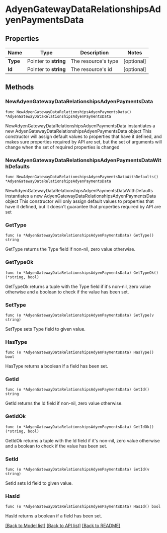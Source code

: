 # AdyenGatewayDataRelationshipsAdyenPaymentsData

## Properties

Name | Type | Description | Notes
------------ | ------------- | ------------- | -------------
**Type** | Pointer to **string** | The resource&#39;s type | [optional] 
**Id** | Pointer to **string** | The resource&#39;s id | [optional] 

## Methods

### NewAdyenGatewayDataRelationshipsAdyenPaymentsData

`func NewAdyenGatewayDataRelationshipsAdyenPaymentsData() *AdyenGatewayDataRelationshipsAdyenPaymentsData`

NewAdyenGatewayDataRelationshipsAdyenPaymentsData instantiates a new AdyenGatewayDataRelationshipsAdyenPaymentsData object
This constructor will assign default values to properties that have it defined,
and makes sure properties required by API are set, but the set of arguments
will change when the set of required properties is changed

### NewAdyenGatewayDataRelationshipsAdyenPaymentsDataWithDefaults

`func NewAdyenGatewayDataRelationshipsAdyenPaymentsDataWithDefaults() *AdyenGatewayDataRelationshipsAdyenPaymentsData`

NewAdyenGatewayDataRelationshipsAdyenPaymentsDataWithDefaults instantiates a new AdyenGatewayDataRelationshipsAdyenPaymentsData object
This constructor will only assign default values to properties that have it defined,
but it doesn't guarantee that properties required by API are set

### GetType

`func (o *AdyenGatewayDataRelationshipsAdyenPaymentsData) GetType() string`

GetType returns the Type field if non-nil, zero value otherwise.

### GetTypeOk

`func (o *AdyenGatewayDataRelationshipsAdyenPaymentsData) GetTypeOk() (*string, bool)`

GetTypeOk returns a tuple with the Type field if it's non-nil, zero value otherwise
and a boolean to check if the value has been set.

### SetType

`func (o *AdyenGatewayDataRelationshipsAdyenPaymentsData) SetType(v string)`

SetType sets Type field to given value.

### HasType

`func (o *AdyenGatewayDataRelationshipsAdyenPaymentsData) HasType() bool`

HasType returns a boolean if a field has been set.

### GetId

`func (o *AdyenGatewayDataRelationshipsAdyenPaymentsData) GetId() string`

GetId returns the Id field if non-nil, zero value otherwise.

### GetIdOk

`func (o *AdyenGatewayDataRelationshipsAdyenPaymentsData) GetIdOk() (*string, bool)`

GetIdOk returns a tuple with the Id field if it's non-nil, zero value otherwise
and a boolean to check if the value has been set.

### SetId

`func (o *AdyenGatewayDataRelationshipsAdyenPaymentsData) SetId(v string)`

SetId sets Id field to given value.

### HasId

`func (o *AdyenGatewayDataRelationshipsAdyenPaymentsData) HasId() bool`

HasId returns a boolean if a field has been set.


[[Back to Model list]](../README.md#documentation-for-models) [[Back to API list]](../README.md#documentation-for-api-endpoints) [[Back to README]](../README.md)


